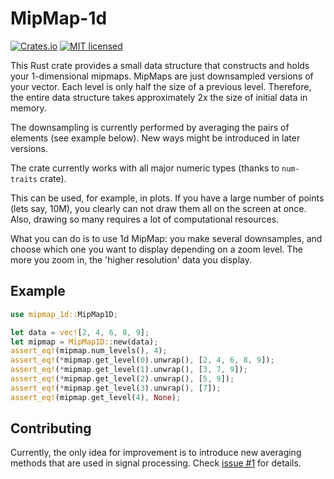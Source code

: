 # MipMap-1d

[![Crates.io][crates-badge]][crates-url]
[![MIT licensed][mit-badge]][mit-url]

[crates-badge]: https://img.shields.io/crates/v/mipmap-1d.svg
[crates-url]: https://crates.io/crates/mipmap-1d
[mit-badge]: https://img.shields.io/badge/license-MIT-blue.svg
[mit-url]: https://github.com/NChechulin/mipmap-1d/blob/master/LICENSE

This Rust crate provides a small data structure that constructs and holds your 1-dimensional mipmaps.
MipMaps are just downsampled versions of your vector.
Each level is only half the size of a previous level.
Therefore, the entire data structure takes approximately 2x the size of initial data in memory.

The downsampling is currently performed by averaging the pairs of elements (see example below).
New ways might be introduced in later versions.

The crate currently works with all major numeric types (thanks to `num-traits` crate).

This can be used, for example, in plots.
If you have a large number of points (lets say, 10M), you clearly can not draw them all on the screen at once.
Also, drawing so many requires a lot of computational resources.

What you can do is to use 1d MipMap: you make several downsamples, and choose which one you want to display depending on a zoom level.
The more you zoom in, the 'higher resolution' data you display.

## Example

```rust
use mipmap_1d::MipMap1D;

let data = vec![2, 4, 6, 8, 9];
let mipmap = MipMap1D::new(data);
assert_eq!(mipmap.num_levels(), 4);
assert_eq!(*mipmap.get_level(0).unwrap(), [2, 4, 6, 8, 9]);
assert_eq!(*mipmap.get_level(1).unwrap(), [3, 7, 9]);
assert_eq!(*mipmap.get_level(2).unwrap(), [5, 9]);
assert_eq!(*mipmap.get_level(3).unwrap(), [7]);
assert_eq!(mipmap.get_level(4), None);
```

## Contributing

Currently, the only idea for improvement is to introduce new averaging methods that are used in signal processing.
Check [issue #1](https://github.com/NChechulin/mipmap-1d/issues/1) for details.
